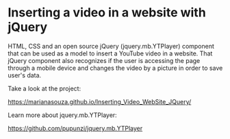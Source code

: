 # Inserting a video in a website with jQuery

HTML, CSS and an open source jQuery (jquery.mb.YTPlayer) component that can be used as a model to insert a YouTube video in a website. That jQuery component also recognizes if the user is accessing the page through a mobile device and changes the video by a picture in order to save user's data.

Take a look at the project:

https://marianasouza.github.io/Inserting_Video_WebSite_JQuery/


Learn more about jquery.mb.YTPlayer:

https://github.com/pupunzi/jquery.mb.YTPlayer
